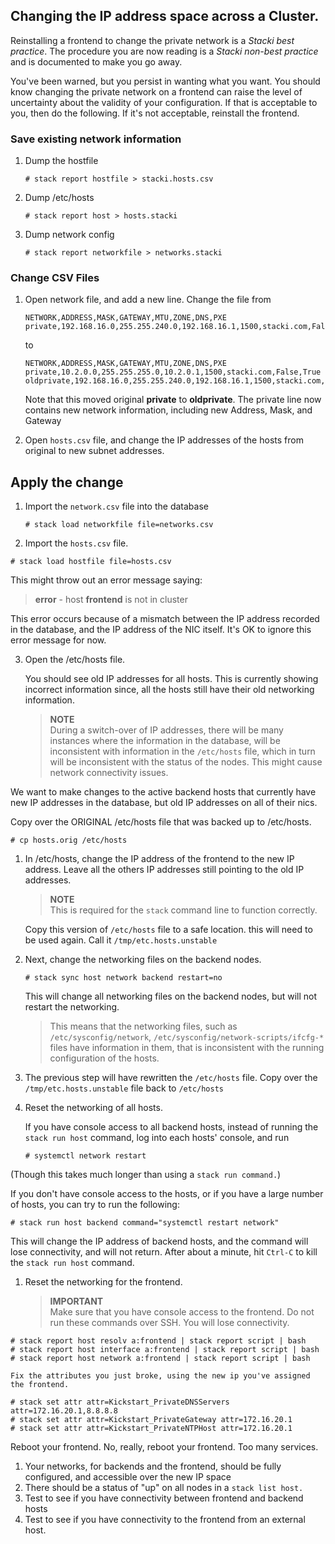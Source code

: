 ## Changing the IP address space across a Cluster.

Reinstalling a frontend to change the private network is a *Stacki best practice*. The procedure you are now reading is a *Stacki non-best practice* and is documented to make you go away.

You've been warned, but you persist in wanting what you want. You should know changing the private network on a frontend can raise the level of uncertainty about the validity of your configuration. If that is acceptable to you, then do the following. If it's not acceptable, reinstall the frontend.

### Save existing network information
1. Dump the hostfile

   ```
   # stack report hostfile > stacki.hosts.csv
   ```

1. Dump /etc/hosts

   ```
   # stack report host > hosts.stacki
   ```
1. Dump network config

   ```
   # stack report networkfile > networks.stacki
   ```

### Change CSV Files

1. Open network file, and add a new line. Change the file from

   ```
   NETWORK,ADDRESS,MASK,GATEWAY,MTU,ZONE,DNS,PXE
   private,192.168.16.0,255.255.240.0,192.168.16.1,1500,stacki.com,False,True
   ```

   to

   ```
   NETWORK,ADDRESS,MASK,GATEWAY,MTU,ZONE,DNS,PXE
   private,10.2.0.0,255.255.255.0,10.2.0.1,1500,stacki.com,False,True
   oldprivate,192.168.16.0,255.255.240.0,192.168.16.1,1500,stacki.com,False,False
   ```

   Note that this moved original **private** to **oldprivate**.
   The private line now contains new network information,
   including new Address, Mask, and Gateway

1. Open `hosts.csv` file, and change the IP addresses of the hosts
from original to new subnet addresses.

## Apply the change

1. Import the `network.csv` file into the database

   ```
   # stack load networkfile file=networks.csv
   ```

1. Import the `hosts.csv` file.

  ```
  # stack load hostfile file=hosts.csv
  ```

  This might throw out an error message saying:
   > **error** - host **frontend** is not in cluster

   This error occurs because of a mismatch between the IP address
   recorded in the database, and the IP address of the NIC itself.
   It's OK to ignore this error message for now.

3. Open the /etc/hosts file.

   You should see old IP addresses for all hosts. This is
   currently showing incorrect information since, all the
   hosts still have their old networking information.
   > **NOTE**<br>
   > During a switch-over of IP addresses, there will be
   > many instances where the information in the database,
   > will be inconsistent with information in the `/etc/hosts`
   > file, which in turn will be inconsistent with the status
   > of the nodes. This might cause network connectivity  issues.

We want to make changes to the active backend hosts that currently have new IP addresses in the database, but old IP addresses on all of their nics.

Copy over the ORIGINAL /etc/hosts file that was backed up to /etc/hosts.

```# cp hosts.orig /etc/hosts```


1. In /etc/hosts, change  the IP address of the frontend
   to the new IP address. Leave all the others IP addresses
   still pointing to the old IP addresses.
   > **NOTE**<br>
   > This is required for the `stack` command line
   > to function correctly.

   Copy this version of `/etc/hosts` file to a safe location.
   this will need to be used again. Call it `/tmp/etc.hosts.unstable`

1. Next, change the networking files on the backend nodes.

   ```
   # stack sync host network backend restart=no
   ```

   This will change all networking files on the backend nodes,
   but will not restart the networking.

   > This means that the networking files, such as
   > `/etc/sysconfig/network`, `/etc/sysconfig/network-scripts/ifcfg-*`
   > files have information in them, that is inconsistent
   > with the running configuration of the hosts.

1. The previous step will have rewritten the `/etc/hosts` file.
   Copy over the `/tmp/etc.hosts.unstable` file back to `/etc/hosts`
1. Reset the networking of all hosts.

   If you have console access to all backend hosts, instead of
   running the `stack run host` command, log into each hosts'
   console, and run

   ```
   # systemctl network restart
   ```
(Though this takes much longer than using a `stack run command.`)

   If you don't have console access to the hosts, or if you
   have a large number of hosts, you can try to run the
   following:

   ```
   # stack run host backend command="systemctl restart network"
   ```
   This will change the IP address of backend hosts, and the
   command will lose connectivity, and will not return.
   After about a minute, hit `Ctrl-C` to kill the `stack run host`
   command.

1. Reset the networking for the frontend.
   > **IMPORTANT**<br>
   > Make sure that you have console access
   > to the frontend. Do not run these commands over SSH.
   > You will lose connectivity.

```
# stack report host resolv a:frontend | stack report script | bash
# stack report host interface a:frontend | stack report script | bash
# stack report host network a:frontend | stack report script | bash

Fix the attributes you just broke, using the new ip you've assigned the frontend.

# stack set attr attr=Kickstart_PrivateDNSServers attr=172.16.20.1,8.8.8.8
# stack set attr attr=Kickstart_PrivateGateway attr=172.16.20.1
# stack set attr attr=Kickstart_PrivateNTPHost attr=172.16.20.1
```

Reboot your frontend. No, really, reboot your frontend. Too many services.

1. Your networks, for backends and the frontend, should
   be fully configured, and accessible over the new IP space
1. There should be a status of "up" on all nodes in a `stack list host.`
1. Test to see if you have connectivity between frontend and
   backend hosts
1. Test to see if you have connectivity to the frontend from
   an external host.
